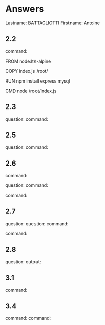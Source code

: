 # Answers

Lastname: BATTAGLIOTTI
Firstname: Antoine

## 2.2
command:

FROM node:lts-alpine

COPY index.js /root/

RUN npm install express mysql

CMD node /root/index.js


## 2.3
question:
command:

## 2.5
question:
command:

## 2.6
command:

question:
command:

command:

## 2.7
question:
question:
command:

command:

## 2.8
question:
output:

## 3.1
command:

## 3.4
command:
command:
